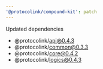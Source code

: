 ```yaml
---
'@protocolink/compound-kit': patch
---
```


Updated dependencies
- @protocolink/api@0.4.3
- @protocolink/common@0.3.3
- @protocolink/core@0.4.2
- @protocolink/logics@0.4.3
